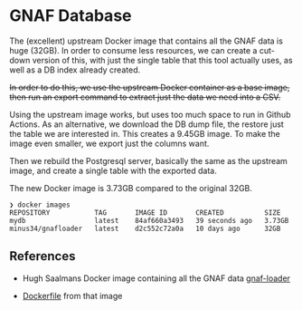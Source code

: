 # GNAF Database

The (excellent) upstream Docker image that contains all the GNAF data is
huge (32GB). In order to consume less resources, we can create a cut-down
version of this, with just the single table that this tool actually uses,
as well as a DB index already created.

~~In order to do this, we use the upstream Docker container as a base image,
then run an export command to extract just the data we need into a CSV.~~

Using the upstream image works, but uses too much space to run in Github
Actions.  As an alternative, we download the DB dump file, the restore
just the table we are interested in.  This creates a 9.45GB image.
To make the image even smaller, we export just the columns want.

Then we rebuild the Postgresql server, basically the same as the upstream
image, and create a single table with the exported data.

The new Docker image is 3.73GB compared to the original 32GB.

```shell
❯ docker images
REPOSITORY           TAG       IMAGE ID       CREATED          SIZE
mydb                 latest    84af660a3493   39 seconds ago   3.73GB
minus34/gnafloader   latest    d2c552c72a0a   10 days ago      32GB
```

## References

- Hugh Saalmans Docker image containing all the GNAF data [gnaf-loader](https://github.com/minus34/gnaf-loader)

- [Dockerfile](https://github.com/minus34/gnaf-loader/blob/master/docker/Dockerfile) from that image
